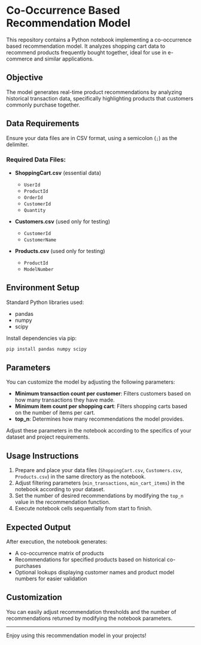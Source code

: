 # Co-Occurrence Based Recommendation Model

This repository contains a Python notebook implementing a co-occurrence based recommendation model. It analyzes shopping cart data to recommend products frequently bought together, ideal for use in e-commerce and similar applications.

## Objective

The model generates real-time product recommendations by analyzing historical transaction data, specifically highlighting products that customers commonly purchase together.

## Data Requirements

Ensure your data files are in CSV format, using a semicolon (`;`) as the delimiter.

### Required Data Files:

- **ShoppingCart.csv** (essential data)

  - `UserId`
  - `ProductId`
  - `OrderId`
  - `CustomerId`
  - `Quantity`

- **Customers.csv** (used only for testing)

  - `CustomerId`
  - `CustomerName`

- **Products.csv** (used only for testing)

  - `ProductId`
  - `ModelNumber`

## Environment Setup

Standard Python libraries used:

- pandas
- numpy
- scipy

Install dependencies via pip:

```bash
pip install pandas numpy scipy
```

## Parameters

You can customize the model by adjusting the following parameters:

- **Minimum transaction count per customer**: Filters customers based on how many transactions they have made.
- **Minimum item count per shopping cart**: Filters shopping carts based on the number of items per cart.
- **top\_n**: Determines how many recommendations the model provides.

Adjust these parameters in the notebook according to the specifics of your dataset and project requirements.

## Usage Instructions

1. Prepare and place your data files (`ShoppingCart.csv`, `Customers.csv`, `Products.csv`) in the same directory as the notebook.
2. Adjust filtering parameters (`min_transactions`, `min_cart_items`) in the notebook according to your dataset.
3. Set the number of desired recommendations by modifying the `top_n` value in the recommendation function.
4. Execute notebook cells sequentially from start to finish.

## Expected Output

After execution, the notebook generates:

- A co-occurrence matrix of products
- Recommendations for specified products based on historical co-purchases
- Optional lookups displaying customer names and product model numbers for easier validation

## Customization

You can easily adjust recommendation thresholds and the number of recommendations returned by modifying the notebook parameters.

---

Enjoy using this recommendation model in your projects!

